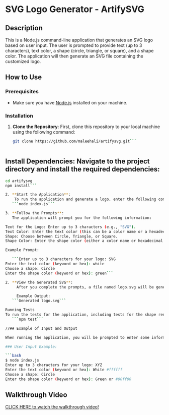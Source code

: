 # SVG Logo Generator - ArtifySVG

## Description
This is a Node.js command-line application that generates an SVG logo based on user input. The user is prompted to provide text (up to 3 characters), text color, a shape (circle, triangle, or square), and a shape color. The application will then generate an SVG file containing the customized logo.

## How to Use

### Prerequisites
- Make sure you have [Node.js](https://nodejs.org/) installed on your machine.

### Installation

1. **Clone the Repository**:
   First, clone this repository to your local machine using the following command:
   ```bash
   git clone https://github.com/maleehali/artifysvg.git```



## Install Dependencies: Navigate to the project directory and install the required dependencies:
```bash
cd artifysvg
npm install```

2. **Start the Application**:
    To run the application and generate a logo, enter the following command:
   ```node index.js```

3. **Follow the Prompts**:
   The application will prompt you for the following information:

Text for the Logo: Enter up to 3 characters (e.g., "SVG").
Text Color: Enter the text color (this can be a color name or a hexadecimal value, e.g., white or #ffffff).
Shape: Choose between Circle, Triangle, or Square.
Shape Color: Enter the shape color (either a color name or hexadecimal value)

Example Prompt:

   ```Enter up to 3 characters for your logo: SVG
Enter the text color (keyword or hex): white
Choose a shape: Circle
Enter the shape color (keyword or hex): green```

2. **View the Generated SVG**:
     After you complete the prompts, a file named logo.svg will be generated in the project root. You can open this file in any browser or graphics editor to view your custom logo.

     Example Output:
   ```Generated logo.svg```

Running Tests
To run the tests for the application, including tests for the shape rendering functionality, you can use the following command:
   ```npm test```

//## Example of Input and Output

When running the application, you will be prompted to enter some information to generate your logo. Below is an example of input provided by the user and the resulting SVG file.

### User Input Example:

```bash
$ node index.js
Enter up to 3 characters for your logo: XYZ
Enter the text color (keyword or hex): White #ffffff
Choose a shape: Circle
Enter the shape color (keyword or hex): Green or #00ff00
```

## Walkthrough Video

[CLICK HERE to watch the walkthrough video!](https://drive.google.com/your-video-link)
